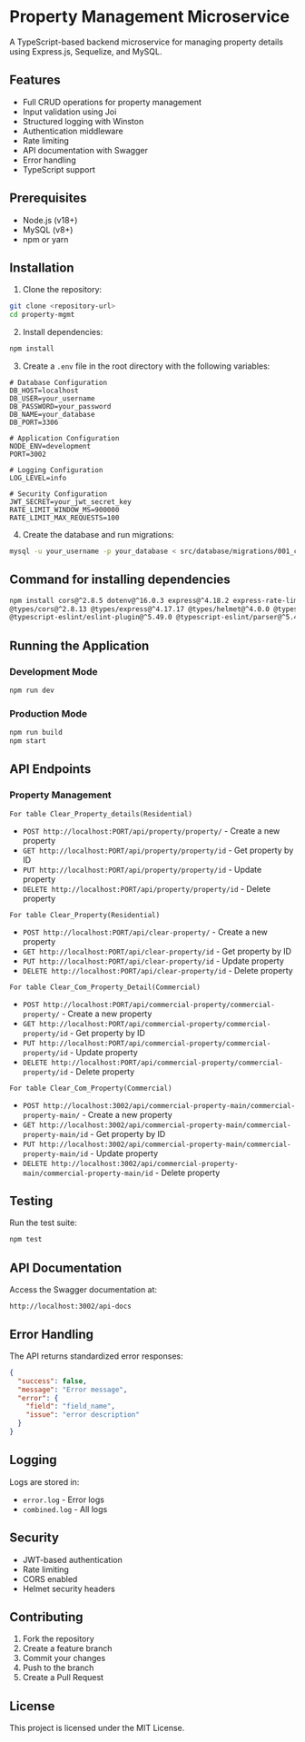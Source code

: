 # Property Management Microservice

A TypeScript-based backend microservice for managing property details using Express.js, Sequelize, and MySQL.

## Features

- Full CRUD operations for property management
- Input validation using Joi
- Structured logging with Winston
- Authentication middleware
- Rate limiting
- API documentation with Swagger
- Error handling
- TypeScript support

## Prerequisites

- Node.js (v18+)
- MySQL (v8+)
- npm or yarn

## Installation

1. Clone the repository:
```bash
git clone <repository-url>
cd property-mgmt
```

2. Install dependencies:
```bash
npm install
```

3. Create a `.env` file in the root directory with the following variables:
```env
# Database Configuration
DB_HOST=localhost
DB_USER=your_username
DB_PASSWORD=your_password
DB_NAME=your_database
DB_PORT=3306

# Application Configuration
NODE_ENV=development
PORT=3002

# Logging Configuration
LOG_LEVEL=info

# Security Configuration
JWT_SECRET=your_jwt_secret_key
RATE_LIMIT_WINDOW_MS=900000
RATE_LIMIT_MAX_REQUESTS=100
```

4. Create the database and run migrations:
```bash
mysql -u your_username -p your_database < src/database/migrations/001_create_property_table.sql
```
## Command for installing dependencies
```bash
npm install cors@^2.8.5 dotenv@^16.0.3 express@^4.18.2 express-rate-limit@^6.7.0 helmet@^6.0.1 joi@^17.7.0 morgan@^1.10.0 mysql2@^3.2.0 property-mgmt@file: sequelize@^6.28.0 swagger-jsdoc@^6.2.8 swagger-ui-express@^4.6.0 winston@^3.8.2 \
@types/cors@^2.8.13 @types/express@^4.17.17 @types/helmet@^4.0.0 @types/jest@^29.4.0 @types/morgan@^1.9.4 @types/node@^18.13.0 @types/supertest@^2.0.12 @types/swagger-jsdoc@^6.0.4 @types/swagger-ui-express@^4.1.8 \
@typescript-eslint/eslint-plugin@^5.49.0 @typescript-eslint/parser@^5.49.0 eslint@^8.32.0 jest@^29.4.1 prettier@^2.8.3 supertest@^6.3.3 ts-node-dev@^2.0.0 typescript@^4.9.5 --save-dev
```
## Running the Application

### Development Mode
```bash
npm run dev
```

### Production Mode
```bash
npm run build
npm start
```

## API Endpoints

### Property Management


`For table Clear_Property_details(Residential)`

- `POST http://localhost:PORT/api/property/property/` - Create a new property
- `GET http://localhost:PORT/api/property/property/id` - Get property by ID
- `PUT http://localhost:PORT/api/property/property/id` - Update property
- `DELETE http://localhost:PORT/api/property/property/id` - Delete property


`For table Clear_Property(Residential)`

- `POST http://localhost:PORT/api/clear-property/` - Create a new property
- `GET http://localhost:PORT/api/clear-property/id` - Get property by ID
- `PUT http://localhost:PORT/api/clear-property/id` - Update property
- `DELETE http://localhost:PORT/api/clear-property/id` - Delete property

`For table Clear_Com_Property_Detail(Commercial)`

- `POST http://localhost:PORT/api/commercial-property/commercial-property/` - Create a new property
- `GET http://localhost:PORT/api/commercial-property/commercial-property/id` - Get property by ID
- `PUT http://localhost:PORT/api/commercial-property/commercial-property/id` - Update property
- `DELETE http://localhost:PORT/api/commercial-property/commercial-property/id` - Delete property

`For table Clear_Com_Property(Commercial)`

- `POST http://localhost:3002/api/commercial-property-main/commercial-property-main/` - Create a new property
- `GET http://localhost:3002/api/commercial-property-main/commercial-property-main/id` - Get property by ID
- `PUT http://localhost:3002/api/commercial-property-main/commercial-property-main/id` - Update property
- `DELETE http://localhost:3002/api/commercial-property-main/commercial-property-main/id` - Delete property




## Testing

Run the test suite:
```bash
npm test
```

## API Documentation

Access the Swagger documentation at:
```
http://localhost:3002/api-docs
```

## Error Handling

The API returns standardized error responses:

```json
{
  "success": false,
  "message": "Error message",
  "error": {
    "field": "field_name",
    "issue": "error description"
  }
}
```

## Logging

Logs are stored in:
- `error.log` - Error logs
- `combined.log` - All logs

## Security

- JWT-based authentication
- Rate limiting
- CORS enabled
- Helmet security headers

## Contributing

1. Fork the repository
2. Create a feature branch
3. Commit your changes
4. Push to the branch
5. Create a Pull Request

## License

This project is licensed under the MIT License. 
